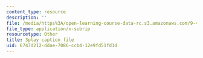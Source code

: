 ```yaml
---
content_type: resource
description: ''
file: /media/https%3A/open-learning-course-data-rc.s3.amazonaws.com/9-40-introduction-to-neural-computation-spring-2018/6747d212ddae7086ccb412e9fd51fd1d_gt52wUN3VrQ.srt
file_type: application/x-subrip
resourcetype: Other
title: 3play caption file
uid: 6747d212-ddae-7086-ccb4-12e9fd51fd1d
---
```

